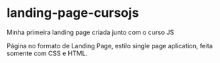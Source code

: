 # landing-page-cursojs
Minha primeira landing page criada junto com o curso JS

Página no formato de Landing Page, estilo single page aplication, feita somente com CSS e HTML. 
